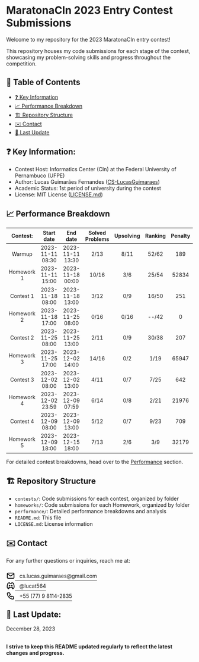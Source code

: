 # MaratonaCIn 2023 Entry Contest Submissions

Welcome to my repository for the 2023 MaratonaCIn entry contest!

This repository houses my code submissions for each stage of the contest, showcasing my problem-solving skills and progress throughout the competition.

## 📖 Table of Contents

* [❓ Key Information](#key-information)
* [📈 Performance Breakdown](#performance-breakdown)
* [️🏗️ Repository Structure](#repository-structure)
* [✉️ Contact](#contact)
* [🔄 Last Update](#last-update)

## ❓ Key Information: <a name="key-information"></a>
 * Contest Host: Informatics Center (CIn) at the Federal University of Pernambuco (UFPE)
 * Author: Lucas Guimarães Fernandes ([CS-LucasGuimaraes](https://github.com/CS-LucasGuimaraes))
 * Academic Status: 1st period of university during the contest
 * License: MIT License ([LICENSE.md](https://github.com/CS-LucasGuimaraes/MaratonaCIn_Entry-2023/blob/main/LICENSE))

## 📈 Performance Breakdown <a name="performance-breakdown"></a>
|  Contest:  |    Start date    |     End date     | Solved Problems | Upsolving | Ranking | Penalty |
|:----------:|:----------------:|:----------------:|:---------------:|:---------:|:-------:|:-------:|
|   Warmup   | 2023-11-11 08:30 | 2023-11-11 13:30 |       2/13      |    8/11   |  52/62  |   189   |
| Homework 1 | 2023-11-11 15:00 | 2023-11-18 00:00 |      10/16      |    3/6    |  25/54  |  52834  |
|  Contest 1 | 2023-11-18 08:00 | 2023-11-18 13:00 |       3/12      |    0/9    |  16/50  |   251   |
| Homework 2 | 2023-11-18 17:00 | 2023-11-25 08:00 |       0/16      |    0/16   |  --/42  |    0    |
|  Contest 2 | 2023-11-25 08:00 | 2023-11-25 13:00 |       2/11      |    0/9    |  30/38  |   207   |
| Homework 3 | 2023-11-25 17:00 | 2023-12-02 14:00 |      14/16      |    0/2    |   1/19  |  65947  |
|  Contest 3 | 2023-12-02 08:00 | 2023-12-02 13:00 |       4/11      |    0/7    |   7/25  |   642   |
| Homework 4 | 2023-12-02 23:59 | 2023-12-09 07:59 |       6/14      |    0/8    |   2/21  |  21976  |
|  Contest 4 | 2023-12-09 08:00 | 2023-12-09 13:00 |       5/12      |    0/7    |   9/23  |   709   |
| Homework 5 | 2023-12-09 18:00 | 2023-12-15 18:00 |       7/13      |    2/6    |   3/9   |  32179  |

For detailed contest breakdowns, head over to the <a href="https://github.com/CS-LucasGuimaraes/MaratonaCIn_Entry-2023/tree/main/performance">Performance</a> section.

## 🏗️ Repository Structure <a name="repository-structure"></a>
- `contests/`: Code submissions for each contest, organized by folder
- `homeworks/`: Code submissions for each Homework, organized by folder
- `performance/`: Detailed performance breakdowns and analysis
- `README.md`: This file
- `LICENSE.md`: License information

## ✉️ Contact <a name="contact"></a>
For any further questions or inquiries, reach me at:

<div>
<!-- email -->
<a href="mailto:cs.lucas.guimaraes@gmail.com" target="_blank" style="color: currentColor;">
<picture style="position: relative; top: 6px;">
  <source media="(prefers-color-scheme: dark)" srcset="assets/icons/dark-mode/mail.png">
  <img src="assets/icons/light-mode/mail.png" alt="my e-mail" width="24" height="auto">
</picture> &nbsp; cs.lucas.guimaraes@gmail.com
</a>
</div>
<div>
<!-- Discord -->
<a href="https://discordapp.com/users/294562171877195777
" target="_blank" style="color: currentColor; ">
<picture style="position: relative; top: 6px;">
  <source media="(prefers-color-scheme: dark)" srcset="assets/icons/dark-mode/brand-discord.png">
  <img src="assets/icons/light-mode/brand-discord.png" alt="my discord" width="24" height="auto">
</picture> &nbsp; @lucat564
</a>
</div>
<div>
<!-- phone -->
<a href="tel:+5577981142835" target="_blank" style="color: currentColor;">
<picture style="position: relative; top: 6px;">
  <source media="(prefers-color-scheme: dark)" srcset="assets/icons/dark-mode/phone.png">
  <img src="assets/icons/light-mode/phone.png" alt="my phone" width="24" height="auto">
</picture> &nbsp; +55 (77) 9 8114-2835
</a>
</div>

## 🔄 Last Update: <a name="last-update"></a>
December 28, 2023   
<br>

**I strive to keep this README updated regularly to reflect the latest changes and progress.**